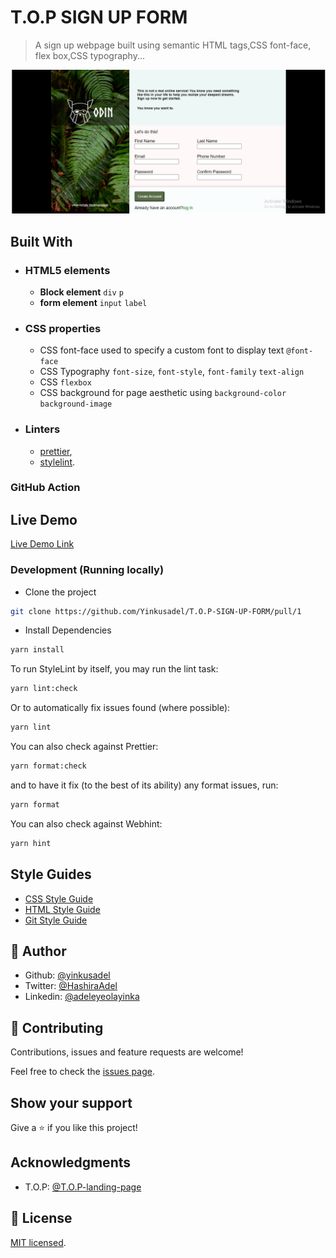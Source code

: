 # T.O.P SIGN UP FORM

> A sign up webpage built using semantic HTML tags,CSS font-face, flex box,CSS typography...

![screenshot](./app_screenshot.png)

## Built With

- ### HTML5 elements
  - **Block element** `div` `p`
  - **form element** `input` `label`
- ### CSS properties
  - CSS font-face used to specify  a custom font to display text `@font-face`
  - CSS Typography `font-size`, `font-style`, `font-family` `text-align`
  - CSS `flexbox`
  - CSS background for page aesthetic using `background-color` `background-image`
- ### Linters
  - [prettier](prettier),
  - [stylelint](stylelint).

### GitHub Action

## Live Demo

[Live Demo Link](top-signup-form.netlify.app)

### Development (Running locally)

- Clone the project

```bash
git clone https://github.com/Yinkusadel/T.O.P-SIGN-UP-FORM/pull/1

```

- Install Dependencies

```bash
yarn install
```

To run StyleLint by itself, you may run the lint task:

```bash
yarn lint:check
```

Or to automatically fix issues found (where possible):

```bash
yarn lint
```

You can also check against Prettier:

```bash
yarn format:check
```

and to have it fix (to the best of its ability) any format issues, run:

```bash
yarn format
```

You can also check against Webhint:

```bash
yarn hint
```

## Style Guides

- [CSS Style Guide](http://udacity.github.io/frontend-nanodegree-styleguide/css.html)
- [HTML Style Guide](http://udacity.github.io/frontend-nanodegree-styleguide/index.html)
- [Git Style Guide](https://udacity.github.io/git-styleguide/)

## 👤 Author

- Github: [@yinkusadel](https://github.com/yinkusadel)
- Twitter: [@HashiraAdel](https://twitter.com/HashiraAdel)
- Linkedin: [@adeleyeolayinka](https://www.linkedin.com/in/adeleye-olayinka/)

## 🤝 Contributing

Contributions, issues and feature requests are welcome!

Feel free to check the [issues page](../../issues).

## Show your support

Give a ⭐️ if you like this project!

## Acknowledgments

- T.O.P: [@T.O.P-landing-page](https://www.theodinproject.com/lessons/intermediate-html-and-css-sign-up-form)

## 📝 License

[MIT licensed](./LICENSE).
